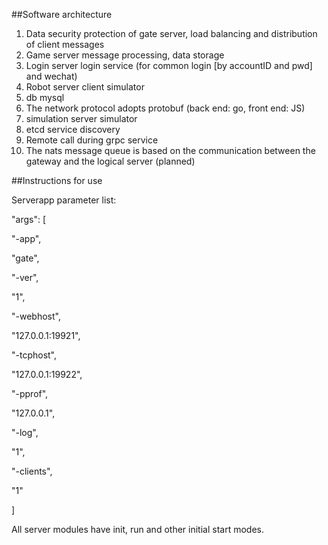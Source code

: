 ##Software architecture
1. Data security protection of gate server, load balancing and distribution of client messages
2. Game server message processing, data storage
3. Login server login service (for common login [by accountID and pwd] and wechat)
4. Robot server client simulator
5. db mysql
6. The network protocol adopts protobuf (back end: go, front end: JS)
7. simulation server simulator
8. etcd service discovery
9. Remote call during grpc service
10. The nats message queue is based on the communication between the gateway and the logical server (planned) 

##Instructions for use

Serverapp parameter list:  

"args": [  

"-app",

"gate",

"-ver",

"1",

"-webhost",

"127.0.0.1:19921",

"-tcphost",

"127.0.0.1:19922",

"-pprof",

"127.0.0.1",

"-log",

"1",

"-clients",

"1"

]


All server modules have init, run and other initial start modes.